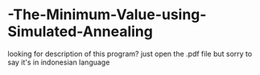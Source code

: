 # -The-Minimum-Value-using-Simulated-Annealing
looking for description of this program? just open the .pdf file but sorry to say it's in indonesian language

